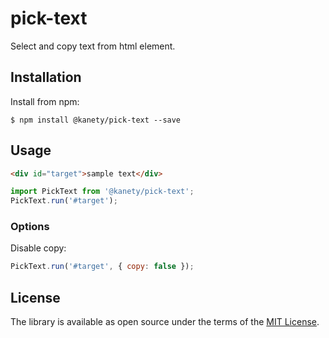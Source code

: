 # pick-text

Select and copy text from html element.

## Installation

Install from npm:

    $ npm install @kanety/pick-text --save

## Usage

```html
<div id="target">sample text</div>
```

```javascript
import PickText from '@kanety/pick-text';
PickText.run('#target');
```

### Options

Disable copy:

```javascript
PickText.run('#target', { copy: false });
```

## License

The library is available as open source under the terms of the [MIT License](http://opensource.org/licenses/MIT).
